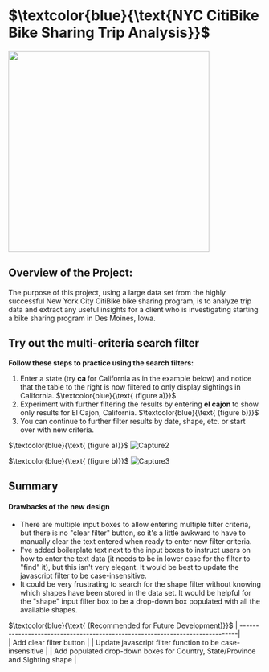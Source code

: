 
# $\textcolor{blue}{\text{NYC CitiBike Bike Sharing Trip Analysis}}$ 


<img src="https://user-images.githubusercontent.com/107505166/191382719-f842b7f1-0274-4e24-a322-1598a4108065.PNG" width="400" height="400"> 



## Overview of the Project:
The purpose of this project, using a large data set from the highly successful New York City CitiBike bike sharing program, is to analyze trip data and extract any useful insights for a client who is investigating starting a bike sharing program in Des Moines, Iowa.  
## Try out the multi-criteria search filter
<b> Follow these steps to practice using the search filters:</b> 

1.  Enter a state (try <b> ca </b> for California as in the example below) and notice that the table to the right is now filtered to only display sightings in California.  $\textcolor{blue}{\text{ (figure a)}}$ 
2.  Experiment with further filtering the results by entering <b> el cajon  </b>  to show only results for El Cajon, California.   $\textcolor{blue}{\text{ (figure b)}}$ 
3.  You can continue to further filter results by date, shape, etc. or start over with new criteria. 

$\textcolor{blue}{\text{ (figure a)}}$ 
![Capture2](https://user-images.githubusercontent.com/107505166/188705533-81e92a2c-28e3-466b-ace7-c5144b521a9a.PNG)

$\textcolor{blue}{\text{ (figure b)}}$ 
![Capture3](https://user-images.githubusercontent.com/107505166/188705546-a7b27737-231a-4b54-8ff8-86fc82d1abbf.PNG)

 
## Summary

#### Drawbacks of the new design
* There are multiple input boxes to allow entering multiple filter criteria, but there is no "clear filter" button, so it's a little awkward to have to manually clear the text entered when ready to enter new filter criteria.
* I've added boilerplate text next to the input boxes to instruct users on how to enter the text data (it needs to be in lower case for the filter to "find" it), but this isn't very elegant.  It would be best to update the javascript filter to be case-insensitive.
* It could be very frustrating to search for the shape filter without knowing which shapes have been stored in the data set.   It would be helpful for the "shape" input filter box to be a drop-down box populated with all the available shapes.
 
$\textcolor{blue}{\text{ (Recommended for Future Development)}}$ 
| -----------------------------------------------------------------------------|                                            
| Add clear filter button                                                      |
| Update javascript filter function to be case-insensitive                     | 
| Add populated drop-down boxes for Country, State/Province and Sighting shape |
